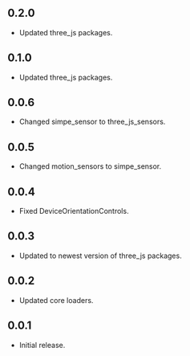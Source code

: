 ## 0.2.0

* Updated three_js packages.

## 0.1.0

* Updated three_js packages.

## 0.0.6

* Changed simpe_sensor to three_js_sensors.

## 0.0.5

* Changed motion_sensors to simpe_sensor.

## 0.0.4

* Fixed DeviceOrientationControls.

## 0.0.3

* Updated to newest version of three_js packages.

## 0.0.2

* Updated core loaders.

## 0.0.1

* Initial release.